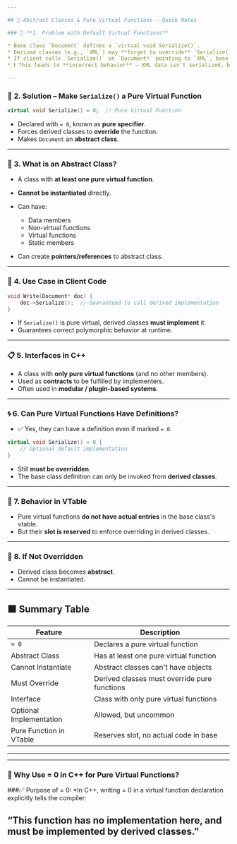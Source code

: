 ```yaml
---

## 🔹 Abstract Classes & Pure Virtual Functions – Quick Notes

### 🧩 **1. Problem with Default Virtual Functions**

* Base class `Document` defines a `virtual void Serialize()`.
* Derived classes (e.g., `XML`) may **forget to override** `Serialize()`.
* If client calls `Serialize()` on `Document*` pointing to `XML`, base version is used.
* ❗ This leads to **incorrect behavior** – XML data isn't serialized, but the client doesn’t know.

---
```


### 🧩 **2. Solution – Make `Serialize()` a Pure Virtual Function**

```cpp
virtual void Serialize() = 0;  // Pure Virtual Function
```

* Declared with `= 0`, known as **pure specifier**.
* Forces derived classes to **override** the function.
* Makes `Document` an **abstract class**.

---

### 📘 **3. What is an Abstract Class?**

* A class with **at least one pure virtual function**.
* **Cannot be instantiated** directly.
* Can have:

  * Data members
  * Non-virtual functions
  * Virtual functions
  * Static members
* Can create **pointers/references** to abstract class.

---

### 🔧 **4. Use Case in Client Code**

```cpp
void Write(Document* doc) {
    doc->Serialize();  // Guaranteed to call derived implementation
}
```

* If `Serialize()` is pure virtual, derived classes **must implement** it.
* Guarantees correct polymorphic behavior at runtime.

---

### 📋 **5. Interfaces in C++**

* A class with **only pure virtual functions** (and no other members).
* Used as **contracts** to be fulfilled by implementers.
* Often used in **modular / plugin-based systems**.

---

### 🌀 **6. Can Pure Virtual Functions Have Definitions?**

* ✅ Yes, they can have a definition even if marked `= 0`.

```cpp
virtual void Serialize() = 0 {
    // Optional default implementation
}
```

* Still **must be overridden**.
* The base class definition can only be invoked from **derived classes**.

---

### 🧠 **7. Behavior in VTable**

* Pure virtual functions **do not have actual entries** in the base class's vtable.
* But their **slot is reserved** to enforce overriding in derived classes.

---

### 🚨 **8. If Not Overridden**

* Derived class becomes **abstract**.
* Cannot be instantiated.

---

## 🟩 Summary Table

| Feature                 | Description                                  |
| ----------------------- | -------------------------------------------- |
| `= 0`                   | Declares a pure virtual function             |
| Abstract Class          | Has at least one pure virtual function       |
| Cannot Instantiate      | Abstract classes can't have objects          |
| Must Override           | Derived classes must override pure functions |
| Interface               | Class with only pure virtual functions       |
| Optional Implementation | Allowed, but uncommon                        |
| Pure Function in VTable | Reserves slot, no actual code in base        |

---
---
### 🔹 Why Use = 0 in C++ for Pure Virtual Functions?
###✅ Purpose of = 0:
 *In C++, writing = 0 in a virtual function declaration explicitly tells the compiler:<br>

 “This function has no implementation here, and must be implemented by derived classes.”
---
